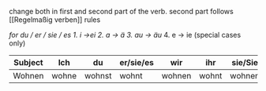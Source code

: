change both in first and second part of the verb.
second part follows [[Regelmaßig verben]] rules

*for du / er / sie / es* 
*1. i ->ei*
*2. a -> ä*
*3. au -> äu*
4. e -> ie (special cases only)


|Subject|Ich|du|er/sie/es|wir|ihr|sie/Sie |
|-------|---|--|---------|---|----|--------|
|Wohnen |wohne|wohnst|wohnt|wohnen|wohnt|wohnen|